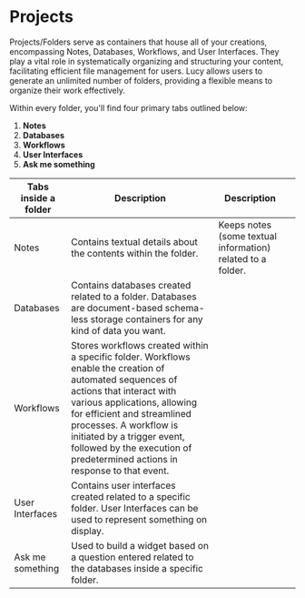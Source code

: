 # Projects

Projects/Folders serve as containers that house all of your creations, encompassing Notes, Databases, Workflows, and User Interfaces. They play a vital role in systematically organizing and structuring your content, facilitating efficient file management for users. Lucy allows users to generate an unlimited number of folders, providing a flexible means to organize their work effectively.

Within every folder, you'll find four primary tabs outlined below:

1. **Notes**
2. **Databases**
3. **Workflows**
4. **User Interfaces**
5. **Ask me something**

<table><thead><tr><th>Tabs inside a folder</th><th>Description</th><th data-hidden>Description</th><th data-hidden></th></tr></thead><tbody><tr><td>Notes</td><td>Contains textual details about the contents within the folder.</td><td>Keeps notes (some textual information) related to a folder.</td><td></td></tr><tr><td>Databases</td><td>Contains databases created related to a folder. Databases are document-based schema-less storage containers for any kind of data you want.</td><td></td><td></td></tr><tr><td>Workflows</td><td>Stores workflows created within a specific folder. Workflows enable the creation of automated sequences of actions that interact with various applications, allowing for efficient and streamlined processes. A workflow is initiated by a trigger event, followed by the execution of predetermined actions in response to that event.</td><td></td><td></td></tr><tr><td>User Interfaces</td><td>Contains user interfaces created related to a specific folder. User Interfaces can be used to represent something on display.</td><td></td><td></td></tr><tr><td>Ask me something</td><td>Used to build a widget based on a question entered related to the databases inside a specific folder.</td><td></td><td></td></tr></tbody></table>
